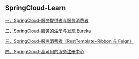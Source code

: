 ## SpringCloud-Learn

[一、SpringCloud-服务提供者与服务消费者](https://miansen.wang/2019/09/20/spring-cloud-provider-consumer)

[二、SpringCloud-服务的注册与发现 Eureka](https://miansen.wang/2019/09/24/spring-cloud-eureka-server)

[三、SpringCloud-服务消费者（RestTemplate+Ribbon 与 Feign）](https://miansen.wang/2019/09/25/spring-cloud-consumer-restTemplate-ribbon-feign)

[四、SpringCloud-高可用的服务注册中心](https://miansen.wang/2019/09/27/spring-cloud-eureka-server-hign)